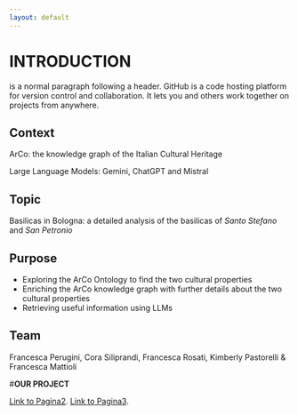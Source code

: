 ```yaml
---
layout: default
---
```


# INTRODUCTION

is a normal paragraph following a header. GitHub is a code hosting platform for version control and collaboration. It lets you and others work together on projects from anywhere.

## Context

ArCo: the knowledge graph of the Italian Cultural Heritage

Large Language Models: Gemini, ChatGPT and Mistral

## Topic

Basilicas in Bologna: a detailed analysis of the basilicas of _Santo Stefano_ and _San Petronio_

## Purpose

* Exploring the ArCo Ontology to find the two cultural properties
* Enriching the ArCo knowledge graph with further details about the two cultural properties
* Retrieving useful information using LLMs

## Team

Francesca Perugini, Cora Siliprandi, Francesca Rosati, Kimberly Pastorelli & Francesca Mattioli

#**OUR PROJECT**

[Link to Pagina2](./pagina2.md).
[Link to Pagina3](./pagina3.md).
